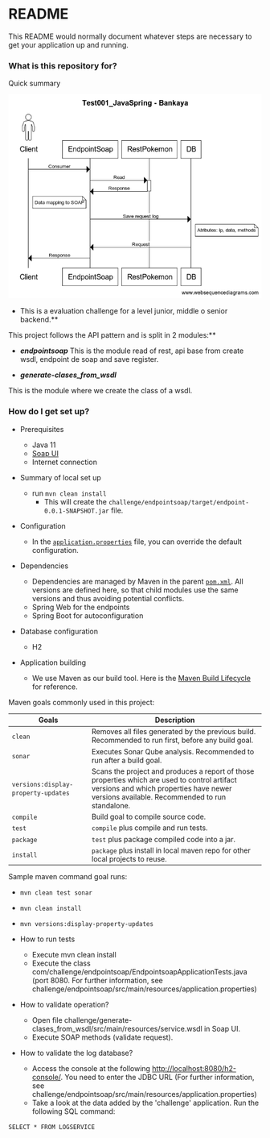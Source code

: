 # README #

This README would normally document whatever steps are necessary to get your application up and running.

### What is this repository for? ###

Quick summary

![analisis diagram](doc/Test001_JavaSpring-Bankaya.png)

* This is a evaluation challenge for a level junior, middle o senior backend.**

This project follows the API pattern and is split in 2 modules:**

* ***endpointsoap***
  This is the module read of rest, api base from create wsdl, endpoint de soap and save register.

* ***generate-clases_from_wsdl***

This is the module where we create the class of a wsdl.

### How do I get set up? ###

* Prerequisites
    * Java 11
    * [Soap UI](https://www.soapui.org/downloads/soapui/)
    * Internet connection

* Summary of local set up
    * run `mvn clean install`
        * This will create the `challenge/endpointsoap/target/endpoint-0.0.1-SNAPSHOT.jar` file.


* Configuration
    * In the [`application.properties`]( endpointsoap/src/main/resources/application.properties) file, you can override
      the default configuration.


* Dependencies
    * Dependencies are managed by Maven in the parent [`pom.xml`](pom.xml). All versions are defined here, so that child
      modules use the same versions and thus avoiding potential conflicts.
    * Spring Web for the endpoints
    * Spring Boot for autoconfiguration

* Database configuration
    * H2


* Application building

    * We use Maven as our build tool. Here is
      the [Maven Build Lifecycle](https://maven.apache.org/guides/introduction/introduction-to-the-lifecycle.html) for
      reference.

Maven goals commonly used in this project:

| Goals                               | Description                                                                                                                                                                                |
| ----------------------------------- | ------------------------------------------------------------------------------------------------------------------------------------------------------------------------------------------ |
| `clean`                             | Removes all files generated by the previous build. Recommended to run first, before any build goal.                                                                                        |
| `sonar`                             | Executes Sonar Qube analysis. Recommended to run after a build goal.                                                                                                                       |
| `versions:display-property-updates` | Scans the project and produces a report of those properties which are used to control artifact versions and which properties have newer versions available. Recommended to run standalone. |
| `compile`                           | Build goal to compile source code.                                                                                                                                                         |
| `test`                              | `compile` plus compile and run tests.                                                                                                                                                      |
| `package`                           | `test` plus package compiled code into a jar.                                                                                                                                              |
| `install`                           | `package` plus install in local maven repo for other local projects to reuse.                                                                                                              |

Sample maven command goal runs:

* `mvn clean test sonar`
* `mvn clean install`
* `mvn versions:display-property-updates`

* How to run tests
    * Execute mvn clean install
    * Execute the class com/challenge/endpointsoap/EndpointsoapApplicationTests.java (port 8080. For further
      information, see challenge/endpointsoap/src/main/resources/application.properties)

* How to validate operation?
    * Open file challenge/generate-clases_from_wsdl/src/main/resources/service.wsdl in Soap UI.
    * Execute SOAP methods (validate request).

* How to validate the log database?
    * Access the console at the following [http://localhost:8080/h2-console/](http://localhost:8080/h2-console/). You
      need to enter the JDBC URL (For
      further
      information, see challenge/endpointsoap/src/main/resources/application.properties)
    * Take a look at the data added by the 'challenge' application. Run the following SQL command:

``````````
SELECT * FROM LOGSERVICE 
``````````

